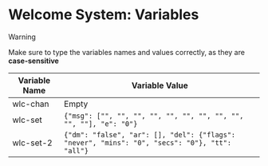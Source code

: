 # Welcome System: Variables
> [!WARNING]
> Make sure to type the variables names and values correctly, as they are **case-sensitive**

|Variable Name|Variable Value|
--------------|--------------|
wlc-chan|Empty
wlc-set|`{"msg": ["", "", "", "", "", "", "", "", "", "", ""], "e": "0"}`
wlc-set-2|`{"dm": "false", "ar": [], "del": {"flags": "never", "mins": "0", "secs": "0"}, "tt": "all"}`
